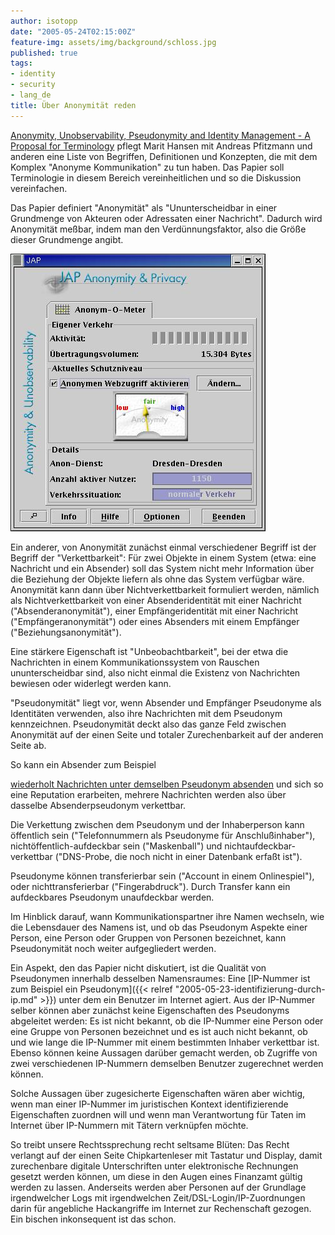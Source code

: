 ```yaml
---
author: isotopp
date: "2005-05-24T02:15:00Z"
feature-img: assets/img/background/schloss.jpg
published: true
tags:
- identity
- security
- lang_de
title: Über Anonymität reden
---
```

[Anonymity, Unobservability, Pseudonymity and Identity Management - A Proposal for Terminology](http://www.freehaven.net/anonbib/cache/terminology.pdf) pflegt
Marit Hansen mit Andreas Pfitzmann und anderen eine Liste von Begriffen,
Definitionen und Konzepten, die mit dem Komplex "Anonyme Kommunikation" zu
tun haben. Das Papier soll Terminologie in diesem Bereich vereinheitlichen
und so die Diskussion vereinfachen.

Das Papier definiert "Anonymität" als "Ununterscheidbar in einer Grundmenge
von Akteuren oder Adressaten einer Nachricht". Dadurch wird Anonymität
meßbar, indem man den Verdünnungsfaktor, also die Größe dieser Grundmenge
angibt.

![](/uploads/jap_screen.jpg)

Ein anderer, von Anonymität zunächst einmal verschiedener Begriff ist der
Begriff der "Verkettbarkeit": Für zwei Objekte in einem System (etwa: eine
Nachricht und ein Absender) soll das System nicht mehr Information über die
Beziehung der Objekte liefern als ohne das System verfügbar wäre. Anonymität
kann dann über Nichtverkettbarkeit formuliert werden, nämlich als
Nichtverkettbarkeit von einer Absenderidentität mit einer Nachricht
("Absenderanonymität"), einer Empfängeridentität mit einer Nachricht
("Empfängeranonymität") oder eines Absenders mit einem Empfänger
("Beziehungsanonymität").

Eine stärkere Eigenschaft ist "Unbeobachtbarkeit", bei der etwa die
Nachrichten in einem Kommunikationssystem von Rauschen ununterscheidbar
sind, also nicht einmal die Existenz von Nachrichten bewiesen oder widerlegt
werden kann.

"Pseudonymität" liegt vor, wenn Absender und Empfänger Pseudonyme als
Identitäten verwenden, also ihre Nachrichten mit dem Pseudonym kennzeichnen.
Pseudonymität deckt also das ganze Feld zwischen Anonymität auf der einen
Seite und totaler Zurechenbarkeit auf der anderen Seite ab.

So kann ein Absender zum Beispiel 

[wiederholt Nachrichten unter demselben Pseudonym absenden](http://groups-beta.google.com/groups?q=author:huerbine&scoring=d)
und sich so eine Reputation erarbeiten, mehrere Nachrichten werden also über
dasselbe Absenderpseudonym verkettbar.

Die Verkettung zwischen dem Pseudonym und der Inhaberperson kann öffentlich
sein ("Telefonnummern als Pseudonyme für Anschlußinhaber"),
nichtöffentlich-aufdeckbar sein ("Maskenball") und
nichtaufdeckbar-verkettbar ("DNS-Probe, die noch nicht in einer Datenbank
erfaßt ist").

Pseudonyme können transferierbar sein ("Account in einem Onlinespiel"), oder
nichttransferierbar ("Fingerabdruck"). Durch Transfer kann ein aufdeckbares
Pseudonym unaufdeckbar werden.

Im Hinblick darauf, wann Kommunikationspartner ihre Namen wechseln, wie die
Lebensdauer des Namens ist, und ob das Pseudonym Aspekte einer Person, eine
Person oder Gruppen von Personen bezeichnet, kann Pseudonymität noch weiter
aufgegliedert werden.

Ein Aspekt, den das Papier nicht diskutiert, ist die Qualität von
Pseudonymen innerhalb desselben Namensraumes: Eine
[IP-Nummer ist zum Beispiel ein Pseudonym]({{< relref "2005-05-23-identifizierung-durch-ip.md" >}})
unter dem ein Benutzer im Internet agiert. Aus der IP-Nummer selber können
aber zunächst keine Eigenschaften des Pseudonyms abgeleitet werden: Es ist
nicht bekannt, ob die IP-Nummer eine Person oder eine Gruppe von Personen
bezeichnet und es ist auch nicht bekannt, ob und wie lange die IP-Nummer mit
einem bestimmten Inhaber verkettbar ist. Ebenso können keine Aussagen
darüber gemacht werden, ob Zugriffe von zwei verschiedenen IP-Nummern
demselben Benutzer zugerechnet werden können.

Solche Aussagen über zugesicherte Eigenschaften wären aber wichtig, wenn man
einer IP-Nummer im juristischen Kontext identifizierende Eigenschaften
zuordnen will und wenn man Verantwortung für Taten im Internet über
IP-Nummern mit Tätern verknüpfen möchte.

So treibt unsere Rechtssprechung recht seltsame Blüten: Das Recht verlangt
auf der einen Seite Chipkartenleser mit Tastatur und Display, damit
zurechenbare digitale Unterschriften unter elektronische Rechnungen gesetzt
werden können, um diese in den Augen eines Finanzamt gültig werden zu
lassen. Anderseits werden aber Personen auf der Grundlage irgendwelcher Logs
mit irgendwelchen Zeit/DSL-Login/IP-Zuordnungen darin für angebliche
Hackangriffe im Internet zur Rechenschaft gezogen. Ein bischen inkonsequent
ist das schon.
